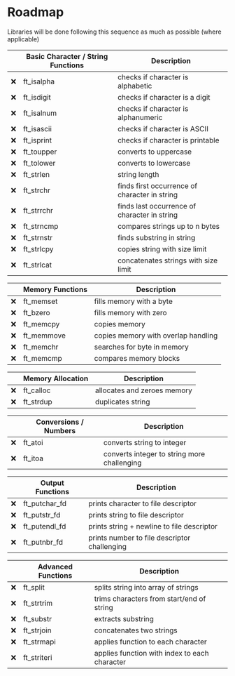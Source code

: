 # Roadmap

Libraries will be done following this sequence as much as possible (where applicable)

|    |Basic Character / String Functions | Description | 
|----|-----------|-----------------------------------|
| ❌ |ft_isalpha | checks if character is alphabetic |
| ❌ |ft_isdigit | checks if character is a digit|
| ❌ |ft_isalnum | checks if character is alphanumeric|
| ❌ |ft_isascii | checks if character is ASCII|
| ❌ |ft_isprint | checks if character is printable|
| ❌ |ft_toupper | converts to uppercase|
| ❌ |ft_tolower | converts to lowercase|
| ❌ |ft_strlen | string length|
| ❌ |ft_strchr | finds first occurrence of character in string|
| ❌ |ft_strrchr | finds last occurrence of character in string|
| ❌ |ft_strncmp | compares strings up to n bytes|
| ❌ |ft_strnstr | finds substring in string|
| ❌ |ft_strlcpy | copies string with size limit|
| ❌ |ft_strlcat | concatenates strings with size limit|

|     |Memory Functions | Description |
|-----|---------------|---------------|
| ❌ |ft_memset | fills memory with a byte
| ❌ |ft_bzero | fills memory with zero
| ❌ |ft_memcpy | copies memory
| ❌ |ft_memmove | copies memory with overlap handling
| ❌ |ft_memchr | searches for byte in memory
| ❌ |ft_memcmp | compares memory blocks

| |Memory Allocation | Description |
|-----|--------------|-------------|
| ❌ | ft_calloc |allocates and zeroes memory|
| ❌ | ft_strdup |duplicates string|

|  |Conversions / Numbers | Description |
|----|----------------------|-------------|
| ❌ |ft_atoi | converts string to integer
| ❌ |ft_itoa | converts integer to string more challenging

| |Output Functions | Description |
|-|-----------------|-------------|
| ❌ |ft_putchar_fd | prints character to file descriptor |
| ❌ |ft_putstr_fd | prints string to file descriptor |
| ❌ |ft_putendl_fd | prints string + newline to file descriptor |
| ❌ |ft_putnbr_fd | prints number to file descriptor challenging |

| | Advanced Functions | Description |
|-|-------------------------------|-------------|
| ❌ | ft_split | splits string into array of strings  |
| ❌ | ft_strtrim | trims characters from start/end of string |
| ❌ | ft_substr | extracts substring |
| ❌ | ft_strjoin | concatenates two strings |
| ❌ | ft_strmapi | applies function to each character |
| ❌ | ft_striteri | applies function with index to each character |
